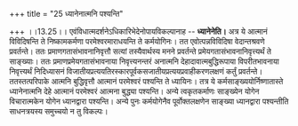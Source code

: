 +++
title = "25 ध्यानेनात्मनि पश्यन्ति"

+++
।।13.25।। एवंविधात्मदर्शनेऽधिकारिभेदेनोपायविकल्पानाह -- **ध्यानेनेति।**
अत्र ये आत्मानं विविदिषन्ति ते निष्कामकर्मणा परमेश्वरमाराधयन्ति ते
कर्मयोगिनः। तत एवोत्पन्नविविदिषा वेदान्तश्रवणे प्रवर्तन्ते। ततः
प्रमाणगतासंभावनानिवृत्तौ सत्यां तस्यैवार्थस्य मनने प्रवर्तन्ते
प्रमेयगतासंभावनानिवृत्त्यर्थं ते साङ्ख्याः। ततः प्रमाणप्रमेयगतासंभावनाया
निवृत्त्यनन्तरं अनात्मनि देहादावात्मबुद्धिरूपाया विपरीतभावनाया
निवृत्त्यर्थं निदिध्यासनं
विजातीयप्रत्ययतिरस्कारपूर्वकसजातीयप्रत्ययप्रवाहीकरणलक्षणं कर्तुं
प्रवर्तन्ते। ततस्तत्परिपाके आत्मनि बुद्धिवृत्तौ आत्मानं परमेश्वरं
पश्यन्ति ते ध्यायिनः। तत्र ये कर्मसाङ्ख्ययोर्निष्णातास्ते ध्यानेनात्मनि
देहे आत्मानं परमेश्वरं आत्मना बुद्ध्या पश्यन्ति। अन्ये त्वकृतकर्माणः
साङ्ख्येन योगेन विचारात्मकेन योगेन ध्यानद्वारा पश्यन्ति। अन्ये पुनः
कर्मयोगेनैव पूर्वोक्तलक्षणेन साङ्ख्या ध्यानद्वारा पश्यन्तीति साधनत्रयस्य
समुच्चयो न तु विकल्पः।

